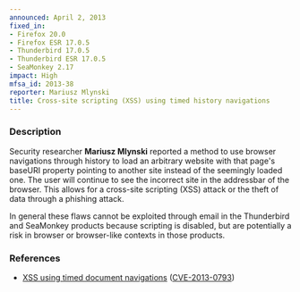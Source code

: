 ```yaml
---
announced: April 2, 2013
fixed_in:
- Firefox 20.0
- Firefox ESR 17.0.5
- Thunderbird 17.0.5
- Thunderbird ESR 17.0.5
- SeaMonkey 2.17
impact: High
mfsa_id: 2013-38
reporter: Mariusz Mlynski
title: Cross-site scripting (XSS) using timed history navigations
---
```


<h3>Description</h3>

<p>Security researcher <strong>Mariusz Mlynski</strong> reported a method to use
browser navigations through history to load an arbitrary website with that
page's baseURI property pointing to another site instead of the seemingly loaded
one. The user will continue to see the incorrect site in the addressbar of the
browser. This allows for a cross-site scripting (XSS) attack or the theft of
data through a phishing attack.
</p>

<p class="note">In general these flaws cannot be exploited through email in the
Thunderbird and SeaMonkey products because scripting is disabled, but are
potentially a risk in browser or browser-like contexts in those products.</p>

<h3>References</h3>

<ul>
  <li><a href="https://bugzilla.mozilla.org/show_bug.cgi?id=803870">
      XSS using timed document navigations</a> (<a href="http://cve.mitre.org/cgi-bin/cvename.cgi?name=CVE-2013-0793" class="ex-ref">CVE-2013-0793</a>)</li>
</ul>



